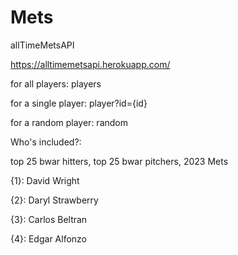 # Mets
allTimeMetsAPI

https://alltimemetsapi.herokuapp.com/

for all players: players

for a single player: player?id={id}

for a random player: random




Who's included?:

top 25 bwar hitters, top 25 bwar pitchers, 2023 Mets

{1}: David Wright

{2}: Daryl Strawberry

{3}: Carlos Beltran

{4}: Edgar Alfonzo
